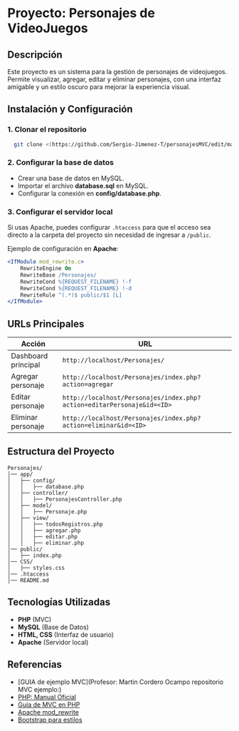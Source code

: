 # Proyecto: Personajes de VideoJuegos

## Descripción
Este proyecto es un sistema para la gestión de personajes de videojuegos. Permite visualizar, agregar, editar y eliminar personajes, con una interfaz amigable y un estilo oscuro para mejorar la experiencia visual.

## Instalación y Configuración

### 1. Clonar el repositorio
```bash
  git clone <(https://github.com/Sergio-Jimenez-T/personajesMVC/edit/main/Personajes/README.md)>
```

### 2. Configurar la base de datos
- Crear una base de datos en MySQL.
- Importar el archivo **database.sql** en MySQL.
- Configurar la conexión en **config/database.php**.

### 3. Configurar el servidor local
Si usas Apache, puedes configurar `.htaccess` para que el acceso sea directo a la carpeta del proyecto sin necesidad de ingresar a `/public`.

Ejemplo de configuración en **Apache**:
```apache
<IfModule mod_rewrite.c>
    RewriteEngine On
    RewriteBase /Personajes/
    RewriteCond %{REQUEST_FILENAME} !-f
    RewriteCond %{REQUEST_FILENAME} !-d
    RewriteRule ^(.*)$ public/$1 [L]
</IfModule>
```

## URLs Principales
| Acción  | URL |
|---------|-----|
| Dashboard principal | `http://localhost/Personajes/` |
| Agregar personaje | `http://localhost/Personajes/index.php?action=agregar` |
| Editar personaje | `http://localhost/Personajes/index.php?action=editarPersonaje&id=<ID>` |
| Eliminar personaje | `http://localhost/Personajes/index.php?action=eliminar&id=<ID>` |

## Estructura del Proyecto
```
Personajes/
│── app/
│   ├── config/
│   │   ├── database.php
│   ├── controller/
│   │   ├── PersonajesController.php
│   ├── model/
│   │   ├── Personaje.php
│   ├── view/
│   │   ├── todosRegistros.php
│   │   ├── agregar.php
│   │   ├── editar.php
│   │   ├── eliminar.php
│── public/
│   ├── index.php
│── CSS/
│   ├── styles.css
│── .htaccess
│── README.md
```

## Tecnologías Utilizadas
- **PHP** (MVC)
- **MySQL** (Base de Datos)
- **HTML, CSS** (Interfaz de usuario)
- **Apache** (Servidor local)

## Referencias
- [GUIA de ejemplo MVC](Profesor: Martin Cordero Ocampo repositorio MVC ejemplo:)
- [PHP: Manual Oficial](https://www.php.net/manual/es/)
- [Guía de MVC en PHP](https://diego.com.es/ejemplo-de-mvc-en-php)
- [Apache mod_rewrite](https://httpd.apache.org/docs/2.4/mod/mod_rewrite.html)
- [Bootstrap para estilos](https://getbootstrap.com/docs/5.3/getting-started/introduction/)
